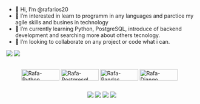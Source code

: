 - 👋 Hi, I’m @rafarios20
- 👀 I’m interested in learn to programm in any languages and parctice my agile skills and busines in technology
- 🌱 I’m currently learning Python, PostgreSQL, introduce of backend development and searching more about others tecnology.
- 💞️ I’m looking to collaborate on any project or code what i can.

<div>
  <a href="https://github.com/rafarios20"></a>
  <img heidht="180em" src="https://github-readme-stats.vercel.app/api?username=rafarios20&show_icons=true)(https://github.com/rafarios20/github-readme-stats">
  <img heidht="180em" src="https://github-readme-stats.vercel.app/api/top-langs/?username=rafarios20&show_icons=true)(https://github.com/rafarios20/github-readme-stats">
</div>
<div style="displa inline: block"><br>
  <figure>
    <img align="center" alt="Rafa-Python" title="Python" height="30" width="100" src="https://img.shields.io/badge/Python-3776AB?style=for-the-badge&logo=python&logoColor=white"/>
    <img align="center" alt="Rafa-Postgresql" title="PostgreSQL" height="30" width="100" src="https://img.shields.io/badge/PostgreSQL-316192?style=for-the-badge&logo=postgresql&logoColor=white" />
    <img align="center" alt="Rafa-Pandas" title="Pandas" height="30" width="100" src="https://img.shields.io/badge/Pandas-2C2D72?style=for-the-badge&logo=pandas&logoColor=white" />
    <img align="center" alt="Rafa-Django" title="Django" height="30" width="100" src="https://img.shields.io/badge/Django-092E20?style=for-the-badge&logo=django&logoColor=white" />
  </figure>
</div>

##

<div>
<p style="text-align:center;">
<a href="mailto:rafaelsrios12@gmail.com"><img text-align:"center" heidht="180em" src="https://img.shields.io/badge/Gmail-D14836?style=for-the-badge&logo=gmail&logoColor=white" target="_blank"></a>
<a href="https://www.instagram.com/rafarios20" target="_blank"><img heidht="180em" src="https://img.shields.io/badge/Instagram-E4405F?style=for-the-badge&logo=instagram&logoColor=white" target="_blank"></a>
<a href="https://www.linkedin.com/in/rafaelrios20" target="_blank"><img heidht="180em" src="https://img.shields.io/badge/LinkedIn-0077B5?style=for-the-badge&logo=linkedin&logoColor=white" target="_blank"></a>
<a href="https://open.spotify.com/user/22lp3ddoecr5i34sh4qud7jmi?si=d0742439329741a6" target="_blank"><img heidht="180em" src="https://img.shields.io/badge/Spotify-1ED760?&style=for-the-badge&logo=spotify&logoColor=white" target="_blank"></a></p>
</div>
